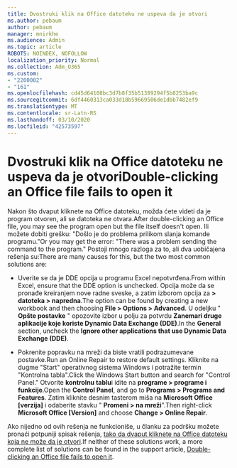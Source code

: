 ```yaml
---
title: Dvostruki klik na Office datoteku ne uspeva da je otvori
ms.author: pebaum
author: pebaum
manager: mnirkhe
ms.audience: Admin
ms.topic: article
ROBOTS: NOINDEX, NOFOLLOW
localization_priority: Normal
ms.collection: Adm_O365
ms.custom:
- "2200002"
- "161"
ms.openlocfilehash: cd45d64108bc3d7b8f35b51389294f5b8253ba9c
ms.sourcegitcommit: 6df4460313ca033d18b59669506de1dbb7482ef9
ms.translationtype: MT
ms.contentlocale: sr-Latn-RS
ms.lasthandoff: 03/10/2020
ms.locfileid: "42573597"
---
```

# <a name="double-clicking-an-office-file-fails-to-open-it"></a><span data-ttu-id="865ba-102">Dvostruki klik na Office datoteku ne uspeva da je otvori</span><span class="sxs-lookup"><span data-stu-id="865ba-102">Double-clicking an Office file fails to open it</span></span>

<span data-ttu-id="865ba-103">Nakon što dvaput kliknete na Office datoteku, možda ćete videti da je program otvoren, ali se datoteka ne otvara.</span><span class="sxs-lookup"><span data-stu-id="865ba-103">After double-clicking an Office file, you may see the program open but the file itself doesn't open.</span></span> <span data-ttu-id="865ba-104">Ili možete dobiti grešku: "Došlo je do problema prilikom slanja komande programu."</span><span class="sxs-lookup"><span data-stu-id="865ba-104">Or you may get the error: "There was a problem sending the command to the program."</span></span> <span data-ttu-id="865ba-105">Postoji mnogo razloga za to, ali dva uobičajena rešenja su:</span><span class="sxs-lookup"><span data-stu-id="865ba-105">There are many causes for this, but the two most common solutions are:</span></span>

- <span data-ttu-id="865ba-106">Uverite se da je DDE opcija u programu Excel nepotvrđena.</span><span class="sxs-lookup"><span data-stu-id="865ba-106">From within Excel, ensure that the DDE option is unchecked.</span></span> <span data-ttu-id="865ba-107">Opcija može da se pronađe kreiranjem nove radne sveske, a zatim izborom opcija za **> datoteka > napredna**.</span><span class="sxs-lookup"><span data-stu-id="865ba-107">The option can be found by creating a new workbook and then choosing **File > Options > Advanced**.</span></span> <span data-ttu-id="865ba-108">U odeljku " **Opšte postavke** " opozovite izbor u polju za potvrdu **Zanemari druge aplikacije koje koriste Dynamic Data Exchange (DDE)**.</span><span class="sxs-lookup"><span data-stu-id="865ba-108">In the **General** section, uncheck the **Ignore other applications that use Dynamic Data Exchange (DDE)**.</span></span>

- <span data-ttu-id="865ba-109">Pokrenite popravku na mreži da biste vratili podrazumevane postavke.</span><span class="sxs-lookup"><span data-stu-id="865ba-109">Run an Online Repair to restore default settings.</span></span> <span data-ttu-id="865ba-110">Kliknite na dugme "Start" operativnog sistema Windows i potražite termin "Kontrolna tabla".</span><span class="sxs-lookup"><span data-stu-id="865ba-110">Click the Windows Start button and search for "Control Panel."</span></span> <span data-ttu-id="865ba-111">Otvorite **kontrolnu tablu**i idite na **programe > programe i funkcije**.</span><span class="sxs-lookup"><span data-stu-id="865ba-111">Open the **Control Panel**, and go to **Programs > Programs and Features**.</span></span> <span data-ttu-id="865ba-112">Zatim kliknite desnim tasterom miša na **Microsoft Office [verzija]** i odaberite stavku " **Promeni > na mreži**".</span><span class="sxs-lookup"><span data-stu-id="865ba-112">Then right-click **Microsoft Office [Version]** and choose **Change > Online Repair**.</span></span>

<span data-ttu-id="865ba-113">Ako nijedno od ovih rešenja ne funkcioniše, u članku za podršku možete pronaći potpuniji spisak rešenja, [tako da dvaput kliknete na Office datoteku koja ne može da je otvori](https://support.office.com/article/Double-clicking-an-Office-file-fails-to-open-it-1e9c0ad9-34c8-4440-a42e-d30186b29ed6).</span><span class="sxs-lookup"><span data-stu-id="865ba-113">If neither of these solutions work, a more complete list of solutions can be found in the support article, [Double-clicking an Office file fails to open it](https://support.office.com/article/Double-clicking-an-Office-file-fails-to-open-it-1e9c0ad9-34c8-4440-a42e-d30186b29ed6).</span></span>
